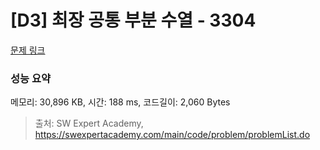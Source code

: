 # [D3] 최장 공통 부분 수열 - 3304 

[문제 링크](https://swexpertacademy.com/main/code/problem/problemDetail.do?contestProbId=AWBOHEx66kIDFAWr) 

### 성능 요약

메모리: 30,896 KB, 시간: 188 ms, 코드길이: 2,060 Bytes



> 출처: SW Expert Academy, https://swexpertacademy.com/main/code/problem/problemList.do